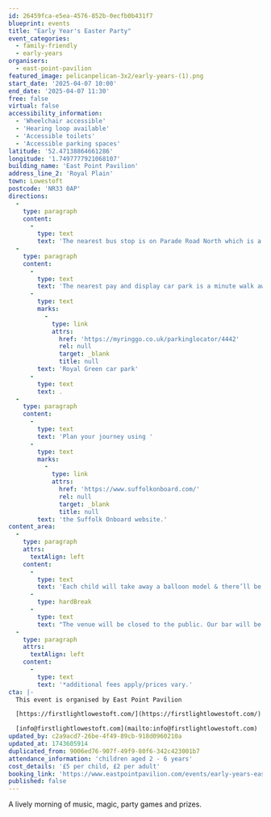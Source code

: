 ```yaml
---
id: 26459fca-e5ea-4576-852b-0ecfb0b431f7
blueprint: events
title: "Early Year's Easter Party"
event_categories:
  - family-friendly
  - early-years
organisers:
  - east-point-pavilion
featured_image: pelicanpelican-3x2/early-years-(1).png
start_date: '2025-04-07 10:00'
end_date: '2025-04-07 11:30'
free: false
virtual: false
accessibility_information:
  - 'Wheelchair accessible'
  - 'Hearing loop available'
  - 'Accessible toilets'
  - 'Accessible parking spaces'
latitude: '52.47138864661286'
longitude: '1.7497777921068107'
building_name: 'East Point Pavilion'
address_line_2: 'Royal Plain'
town: Lowestoft
postcode: 'NR33 0AP'
directions:
  -
    type: paragraph
    content:
      -
        type: text
        text: 'The nearest bus stop is on Parade Road North which is a three minute walk from East Point Pavilion. There is a selection of buses which connect us to the town centre for example, No X2, X22 and 109.'
  -
    type: paragraph
    content:
      -
        type: text
        text: 'The nearest pay and display car park is a minute walk away at '
      -
        type: text
        marks:
          -
            type: link
            attrs:
              href: 'https://myringgo.co.uk/parkinglocator/4442'
              rel: null
              target: _blank
              title: null
        text: 'Royal Green car park'
      -
        type: text
        text: .
  -
    type: paragraph
    content:
      -
        type: text
        text: 'Plan your journey using '
      -
        type: text
        marks:
          -
            type: link
            attrs:
              href: 'https://www.suffolkonboard.com/'
              rel: null
              target: _blank
              title: null
        text: 'the Suffolk Onboard website.'
content_area:
  -
    type: paragraph
    attrs:
      textAlign: left
    content:
      -
        type: text
        text: 'Each child will take away a balloon model & there’ll be a special visit from the Easter Bunny!'
      -
        type: hardBreak
      -
        type: text
        text: "The venue will be closed to the public. Our bar will be open for refreshments and *Florence & the Facepaints will be here offering her spectacular designs to children & adults alike! \_"
  -
    type: paragraph
    attrs:
      textAlign: left
    content:
      -
        type: text
        text: '*additional fees apply/prices vary.'
cta: |-
  This event is organised by East Point Pavilion

  [https://firstlightlowestoft.com/](https://firstlightlowestoft.com/)

  [info@firstlightlowestoft.com](mailto:info@firstlightlowestoft.com)
updated_by: c2a9acd7-26be-4f49-89cb-918d0960210a
updated_at: 1743605914
duplicated_from: 9006ed76-907f-49f9-80f6-342c423001b7
attendance_information: 'children aged 2 - 6 years'
cost_details: '£5 per child, £2 per adult'
booking_link: 'https://www.eastpointpavilion.com/events/early-years-easter-party'
published: false
---
```

A lively morning of music, magic, party games and prizes.